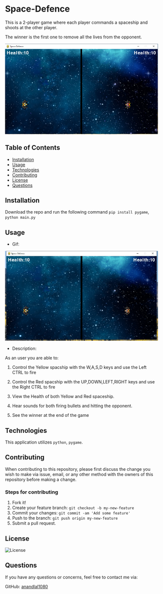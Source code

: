 # Space-Defence

This is a 2-player game where each player commands a spaceship and shoots at the other player.

The winner is the first one to remove all the lives from the opponent.

![Main](./Assets/Main.PNG)

## Table of Contents

- [Installation](#installation)
- [Usage](#usage)
- [Technologies](#technologies)
- [Contributing](#contributing)
- [License](#license)
- [Questions](#questions)

## Installation

Download the repo and run the following command `pip install pygame`, `python main.py`

## Usage

- Gif:

![Demo](./Assets/space-defence.gif)

- Description:

As an user you are able to:

1. Control the Yellow spacship with the W,A,S,D keys and use the Left CTRL to fire

2. Control the Red spacship with the UP,DOWN,LEFT,RIGHT keys and use the Right CTRL to fire

3. View the Health of both Yellow and Red spaceship.

4. Hear sounds for both firing bullets and hitting the opponent.

5. See the winner at the end of the game

## Technologies

This application utilizes `python`, `pygame`.

## Contributing

When contributing to this repository, please first discuss the change you wish to make via issue, email, or any other method with the owners of this repository before making a change.

### Steps for contributing

1. Fork it!
2. Create your feature branch: `git checkout -b my-new-feature`
3. Commit your changes: `git commit -am 'Add some feature'`
4. Push to the branch: `git push origin my-new-feature`
5. Submit a pull request.

## License

![License](https://img.shields.io/badge/License-MIT-blue)

## Questions

If you have any questions or concerns, feel free to contact me via:

GitHub: [anandlal1080](https://github.com/anandlal1080)
